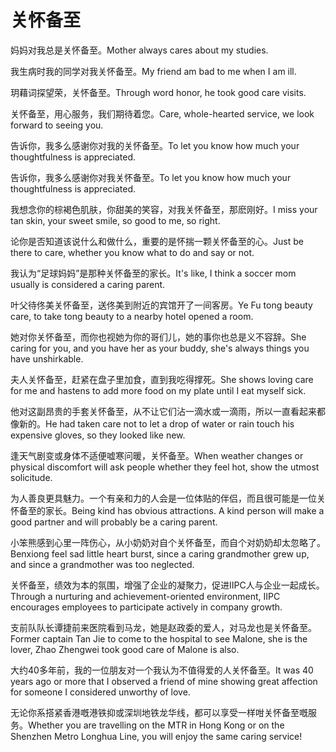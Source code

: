 # 关怀备至

<p><span class="chinese">妈妈对我总是关怀备至。</span><span class="english">Mother always cares about my studies.</span></p>

<p><span class="chinese">我生病时我的同学对我关怀备至。</span><span class="english">My friend am bad to me when I am ill.</span></p>

<p><span class="chinese">玥藉词探望荣，关怀备至。</span><span class="english">Through word honor, he took good care visits.</span></p>

<p><span class="chinese">关怀备至，用心服务，我们期待着您。</span><span class="english">Care, whole-hearted service, we look forward to seeing you.</span></p>

<p><span class="chinese">告诉你，我多么感谢你对我的关怀备至。</span><span class="english">To let you know how much your thoughtfulness is appreciated.</span></p>

<p><span class="chinese">告诉你，我多么感谢你对我关怀备至。</span><span class="english">To let you know how much your thoughtfulness is appreciated.</span></p>

<p><span class="chinese">我想念你的棕褐色肌肤，你甜美的笑容，对我关怀备至，那麽刚好。</span><span class="english">I miss your tan skin, your sweet smile, so good to me, so right.</span></p>

<p><span class="chinese">论你是否知道该说什么和做什么，重要的是怀揣一颗关怀备至的心。</span><span class="english">Just be there to care, whether you know what to do and say or not.</span></p>

<p><span class="chinese">我认为“足球妈妈”是那种关怀备至的家长。</span><span class="english">It's like, I think a soccer mom usually is considered a caring parent.</span></p>

<p><span class="chinese">叶父待佟美关怀备至，送佟美到附近的宾馆开了一间客房。</span><span class="english">Ye Fu tong beauty care, to take tong beauty to a nearby hotel opened a room.</span></p>

<p><span class="chinese">她对你关怀备至，而你也视她为你的哥们儿，她的事你也总是义不容辞。</span><span class="english">She caring for you, and you have her as your buddy, she's always things you have unshirkable.</span></p>

<p><span class="chinese">夫人关怀备至，赶紧在盘子里加食，直到我吃得撑死。</span><span class="english">She shows loving care for me and hastens to add more food on my plate until I eat myself sick.</span></p>

<p><span class="chinese">他对这副昂贵的手套关怀备至，从不让它们沾一滴水或一滴雨，所以一直看起来都像新的。</span><span class="english">He had taken care not to let a drop of water or rain touch his expensive gloves, so they looked like new.</span></p>

<p><span class="chinese">逢天气剧变或身体不适便嘘寒问暖，关怀备至。</span><span class="english">When weather changes or physical discomfort will ask people whether they feel hot, show the utmost solicitude.</span></p>

<p><span class="chinese">为人善良更具魅力。一个有亲和力的人会是一位体贴的伴侣，而且很可能是一位关怀备至的家长。</span><span class="english">Being kind has obvious attractions. A kind person will make a good partner and will probably be a caring parent.</span></p>

<p><span class="chinese">小笨熊感到心里一阵伤心，从小奶奶对自个关怀备至，而自个对奶奶却太忽略了。</span><span class="english">Benxiong feel sad little heart burst, since a caring grandmother grew up, and since a grandmother was too neglected.</span></p>

<p><span class="chinese">关怀备至，绩效为本的氛围，增强了企业的凝聚力，促进IIPC人与企业一起成长。</span><span class="english">Through a nurturing and achievement-oriented environment, IIPC encourages employees to participate actively in company growth.</span></p>

<p><span class="chinese">支前队队长谭捷前来医院看到马龙，她是赵政委的爱人，对马龙也是关怀备至。</span><span class="english">Former captain Tan Jie to come to the hospital to see Malone, she is the lover, Zhao Zhengwei took good care of Malone is also.</span></p>

<p><span class="chinese">大约40多年前，我的一位朋友对一个我认为不值得爱的人关怀备至。</span><span class="english">It was 40 years ago or more that I observed a friend of mine showing great affection for someone I considered unworthy of love.</span></p>

<p><span class="chinese">无论你系搭紧香港嘅港铁抑或深圳地铁龙华线，都可以享受一样咁关怀备至嘅服务。</span><span class="english">Whether you are travelling on the MTR in Hong Kong or on the Shenzhen Metro Longhua Line, you will enjoy the same caring service!</span></p>

